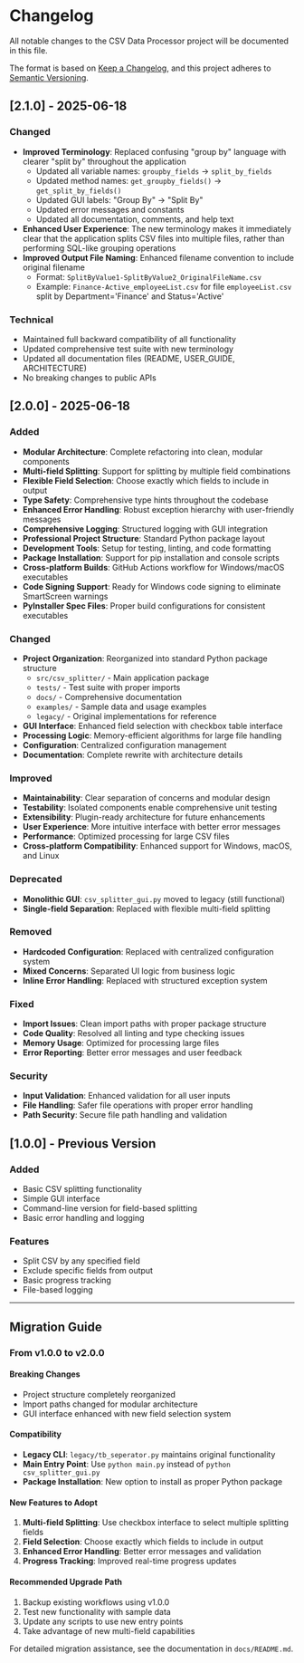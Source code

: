 # Changelog

All notable changes to the CSV Data Processor project will be documented in this file.

The format is based on [Keep a Changelog](https://keepachangelog.com/en/1.0.0/),
and this project adheres to [Semantic Versioning](https://semver.org/spec/v2.0.0.html).

## [2.1.0] - 2025-06-18

### Changed
- **Improved Terminology**: Replaced confusing "group by" language with clearer "split by" throughout the application
  - Updated all variable names: `groupby_fields` → `split_by_fields`
  - Updated method names: `get_groupby_fields()` → `get_split_by_fields()`
  - Updated GUI labels: "Group By" → "Split By" 
  - Updated error messages and constants
  - Updated all documentation, comments, and help text
- **Enhanced User Experience**: The new terminology makes it immediately clear that the application splits CSV files into multiple files, rather than performing SQL-like grouping operations
- **Improved Output File Naming**: Enhanced filename convention to include original filename
  - Format: `SplitByValue1-SplitByValue2_OriginalFileName.csv`
  - Example: `Finance-Active_employeeList.csv` for file `employeeList.csv` split by Department='Finance' and Status='Active'

### Technical
- Maintained full backward compatibility of all functionality
- Updated comprehensive test suite with new terminology
- Updated all documentation files (README, USER_GUIDE, ARCHITECTURE)
- No breaking changes to public APIs

## [2.0.0] - 2025-06-18

### Added
- **Modular Architecture**: Complete refactoring into clean, modular components
- **Multi-field Splitting**: Support for splitting by multiple field combinations  
- **Flexible Field Selection**: Choose exactly which fields to include in output
- **Type Safety**: Comprehensive type hints throughout the codebase
- **Enhanced Error Handling**: Robust exception hierarchy with user-friendly messages
- **Comprehensive Logging**: Structured logging with GUI integration
- **Professional Project Structure**: Standard Python package layout
- **Development Tools**: Setup for testing, linting, and code formatting
- **Package Installation**: Support for pip installation and console scripts
- **Cross-platform Builds**: GitHub Actions workflow for Windows/macOS executables
- **Code Signing Support**: Ready for Windows code signing to eliminate SmartScreen warnings
- **PyInstaller Spec Files**: Proper build configurations for consistent executables

### Changed
- **Project Organization**: Reorganized into standard Python package structure
  - `src/csv_splitter/` - Main application package
  - `tests/` - Test suite with proper imports
  - `docs/` - Comprehensive documentation
  - `examples/` - Sample data and usage examples
  - `legacy/` - Original implementations for reference
- **GUI Interface**: Enhanced field selection with checkbox table interface
- **Processing Logic**: Memory-efficient algorithms for large file handling
- **Configuration**: Centralized configuration management
- **Documentation**: Complete rewrite with architecture details

### Improved
- **Maintainability**: Clear separation of concerns and modular design
- **Testability**: Isolated components enable comprehensive unit testing
- **Extensibility**: Plugin-ready architecture for future enhancements
- **User Experience**: More intuitive interface with better error messages
- **Performance**: Optimized processing for large CSV files
- **Cross-platform Compatibility**: Enhanced support for Windows, macOS, and Linux

### Deprecated
- **Monolithic GUI**: `csv_splitter_gui.py` moved to legacy (still functional)
- **Single-field Separation**: Replaced with flexible multi-field splitting

### Removed
- **Hardcoded Configuration**: Replaced with centralized configuration system
- **Mixed Concerns**: Separated UI logic from business logic
- **Inline Error Handling**: Replaced with structured exception system

### Fixed
- **Import Issues**: Clean import paths with proper package structure
- **Code Quality**: Resolved all linting and type checking issues
- **Memory Usage**: Optimized for processing large files
- **Error Reporting**: Better error messages and user feedback

### Security
- **Input Validation**: Enhanced validation for all user inputs
- **File Handling**: Safer file operations with proper error handling
- **Path Security**: Secure file path handling and validation

## [1.0.0] - Previous Version

### Added
- Basic CSV splitting functionality
- Simple GUI interface
- Command-line version for field-based splitting
- Basic error handling and logging

### Features
- Split CSV by any specified field
- Exclude specific fields from output
- Basic progress tracking
- File-based logging

---

## Migration Guide

### From v1.0.0 to v2.0.0

#### Breaking Changes
- Project structure completely reorganized
- Import paths changed for modular architecture
- GUI interface enhanced with new field selection system

#### Compatibility
- **Legacy CLI**: `legacy/tb_seperator.py` maintains original functionality
- **Main Entry Point**: Use `python main.py` instead of `python csv_splitter_gui.py`
- **Package Installation**: New option to install as proper Python package

#### New Features to Adopt
1. **Multi-field Splitting**: Use checkbox interface to select multiple splitting fields
2. **Field Selection**: Choose exactly which fields to include in output
3. **Enhanced Error Handling**: Better error messages and validation
4. **Progress Tracking**: Improved real-time progress updates

#### Recommended Upgrade Path
1. Backup existing workflows using v1.0.0
2. Test new functionality with sample data
3. Update any scripts to use new entry points
4. Take advantage of new multi-field capabilities

For detailed migration assistance, see the documentation in `docs/README.md`.